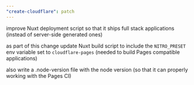 ```yaml
---
"create-cloudflare": patch
---
```


improve Nuxt deployment script so that it ships full stack applications (instead of server-side generated ones)

as part of this change update Nuxt build script to include the `NITRO_PRESET` env variable set to `cloudflare-pages` (needed to build Pages compatible applications)

also write a .node-version file with the node version (so that it can properly working with the Pages CI)
